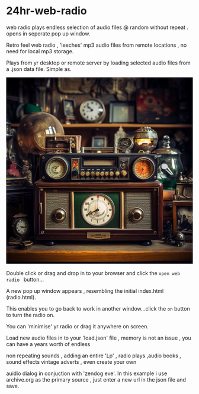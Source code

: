 # 24hr-web-radio
web radio plays endless selection of audio files @ random without repeat . opens in seperate pop up window.

Retro feel web radio , 'leeches' mp3 audio files from remote locations , no need for local mp3 storage.

Plays from yr desktop or remote server by loading selected audio files from a .json data file. Simple as.

![radio](radio.jpg)   

Double click or drag and drop in to your browser and click the ```open web radio ``` button...

A new pop up window appears , resembling the initial index.html (radio.html). 

This enables you to go back to work in another window...click the ```on``` button to turn the radio on.

You can 'minimise' yr radio or drag it anywhere on screen. 

Load new audio files in to your 'load.json' file , memory is not an issue , you can have a years worth of endless

non repeating sounds , adding an entire 'Lp' , radio plays ,audio books , sound effects vintage adverts , even create your own

auidio dialog in conjuction with 'zendog eve'. In this example i use archive.org as the primary source , just enter a new url in the json file and save.


 

